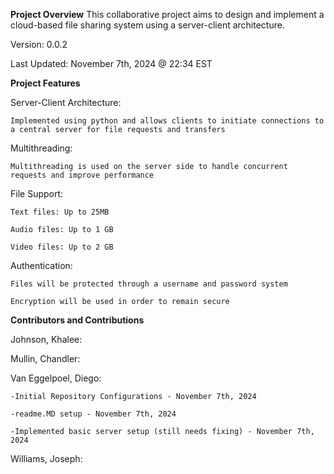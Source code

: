 **Project Overview**
This collaborative project aims to design and implement a cloud-based file sharing system using a server-client architecture.

Version: 0.0.2

Last Updated: November 7th, 2024 @ 22:34 EST

**Project Features**

Server-Client Architecture: 

    Implemented using python and allows clients to initiate connections to a central server for file requests and transfers

Multithreading: 

    Multithreading is used on the server side to handle concurrent requests and improve performance

File Support:

    Text files: Up to 25MB

    Audio files: Up to 1 GB

    Video files: Up to 2 GB

Authentication:
    
    Files will be protected through a username and password system
    
    Encryption will be used in order to remain secure

**Contributors and Contributions**

Johnson, Khalee:

Mullin, Chandler:

Van Eggelpoel, Diego:

    -Initial Repository Configurations - November 7th, 2024

    -readme.MD setup - November 7th, 2024

    -Implemented basic server setup (still needs fixing) - November 7th, 2024
    
Williams, Joseph:
